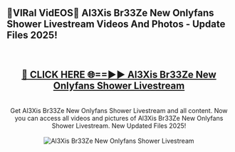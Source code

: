 <h2>🔴VIRal VidEOS🔴 Al3Xis Br33Ze New Onlyfans Shower Livestream Videos And Photos - Update Files 2025!</h2>
<br>
<div align="center">
<h2><a href="https://virallinks.top/Hdb6NB" rel="nofollow">🔴 CLICK HERE 🌐==►► Al3Xis Br33Ze New Onlyfans Shower Livestream</a></h2>
<br>
Get Al3Xis Br33Ze New Onlyfans Shower Livestream and all content. Now you can access all videos and pictures of Al3Xis Br33Ze New Onlyfans Shower Livestream. New Updated Files 2025!
<br>
<br>
<a href="https://virallinks.top/Hdb6NB" rel="nofollow" data-target="animated-image.originalLink"><img src="https://i.imgur.com/dJHk4Zq.gif)" alt="Al3Xis Br33Ze New Onlyfans Shower Livestream" style="max-width: 100%; display: inline-block;" data-target="animated-image.originalImage"></a>
</div>
<br>
